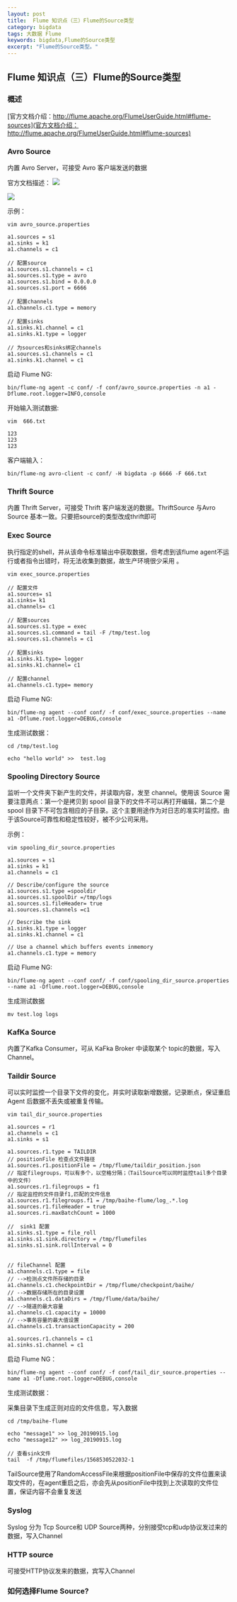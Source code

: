 ```yaml
---
layout: post
title:  Flume 知识点（三）Flume的Source类型
category: bigdata 
tags: 大数据 Flume 
keywords: bigdata,Flume的Source类型
excerpt: "Flume的Source类型。"
---
```

## Flume 知识点（三）Flume的Source类型

### 概述

[官方文档介绍：http://flume.apache.org/FlumeUserGuide.html#flume-sources](官方文档介绍：http://flume.apache.org/FlumeUserGuide.html#flume-sources)

### Avro Source
内置 Avro Server，可接受 Avro 客户端发送的数据

官方文档描述：
![](https://static.studytime.xin/image/articles/spring-boot20190915125747.png)

![](https://static.studytime.xin/image/articles/spring-boot1228818-20180506141436097-274079212.png)

示例：

```
vim avro_source.properties

a1.sources = s1
a1.sinks = k1
a1.channels = c1

// 配置source
a1.sources.s1.channels = c1
a1.sources.s1.type = avro
a1.sources.s1.bind = 0.0.0.0
a1.sources.s1.port = 6666

// 配置channels
a1.channels.c1.type = memory

// 配置sinks
a1.sinks.k1.channel = c1
a1.sinks.k1.type = logger

// 为sources和sinks绑定channels
a1.sources.s1.channels = c1
a1.sinks.k1.channel = c1

```

启动 Flume NG:
```
bin/flume-ng agent -c conf/ -f conf/avro_source.properties -n a1 -Dflume.root.logger=INFO,console
```

开始输入测试数据:
```
vim  666.txt 

123
123
123
```

客户端输入：
```
bin/flume-ng avro-client -c conf/ -H bigdata -p 6666 -F 666.txt
```

### Thrift Source
内置 Thrift Server，可接受 Thrift 客户端发送的数据。ThriftSource 与Avro Source 基本一致。只要把source的类型改成thrift即可

### Exec Source

执行指定的shell，并从该命令标准输出中获取数据，但考虑到该flume agent不运行或者指令出错时，将无法收集到数据，故生产环境很少采用 。

```
vim exec_source.properties

// 配置文件
a1.sources= s1  
a1.sinks= k1  
a1.channels= c1  
   
// 配置sources
a1.sources.s1.type = exec  
a1.sources.s1.command = tail -F /tmp/test.log  
a1.sources.s1.channels = c1  
   
// 配置sinks 
a1.sinks.k1.type= logger  
a1.sinks.k1.channel= c1  
   
// 配置channel
a1.channels.c1.type= memory
```

启动 Flume NG:
```
bin/flume-ng agent --conf conf/ -f conf/exec_source.properties --name a1 -Dflume.root.logger=DEBUG,console 
```

生成测试数据：
```
cd /tmp/test.log

echo "hello world" >>  test.log
```

### Spooling Directory Source

监听一个文件夹下新产生的文件，并读取内容，发至 channel。使用该 Source 需要注意两点：第一个是拷贝到 spool 目录下的文件不可以再打开编辑，第二个是 spool 目录下不可包含相应的子目录。这个主要用途作为对日志的准实时监控。由于该Source可靠性和稳定性较好，被不少公司采用。

示例：

```
vim spooling_dir_source.properties  

a1.sources = s1  
a1.sinks = k1  
a1.channels = c1  
   
// Describe/configure the source  
a1.sources.s1.type =spooldir  
a1.sources.s1.spoolDir =/tmp/logs  
a1.sources.s1.fileHeader= true  
a1.sources.s1.channels =c1  
   
// Describe the sink  
a1.sinks.k1.type = logger  
a1.sinks.k1.channel = c1  
   
// Use a channel which buffers events inmemory  
a1.channels.c1.type = memory

```

启动 Flume NG:
```
bin/flume-ng agent --conf conf/ -f conf/spooling_dir_source.properties --name a1 -Dflume.root.logger=DEBUG,console 
```

生成测试数据
```
mv test.log logs
```

### KafKa Source

内置了Kafka Consumer，可从 KaFka Broker 中读取某个 topic的数据，写入Channel。

### Taildir Source

可以实时监控一个目录下文件的变化，并实时读取新增数据，记录断点，保证重启 Agent 后数据不丢失或被重复传输。

```
vim tail_dir_source.properties

a1.sources = r1
a1.channels = c1
a1.sinks = s1

a1.sources.r1.type = TAILDIR
// positionFile 检查点文件路径
a1.sources.r1.positionFile = /tmp/flume/taildir_position.json
// 指定filegroups，可以有多个，以空格分隔；（TailSource可以同时监控tail多个目录中的文件）
a1.sources.r1.filegroups = f1
// 指定监控的文件目录f1,匹配的文件信息
a1.sources.r1.filegroups.f1 = /tmp/baihe-flume/log_.*.log
a1.sources.r1.fileHeader = true
a1.sources.ri.maxBatchCount = 1000

//  sink1 配置
a1.sinks.s1.type = file_roll
a1.sinks.s1.sink.directory = /tmp/flumefiles
a1.sinks.s1.sink.rollInterval = 0

 
// fileChannel 配置
a1.channels.c1.type = file
// -->检测点文件所存储的目录
a1.channels.c1.checkpointDir = /tmp/flume/checkpoint/baihe/
// -->数据存储所在的目录设置
a1.channels.c1.dataDirs = /tmp/flume/data/baihe/
// -->隧道的最大容量
a1.channels.c1.capacity = 10000
// -->事务容量的最大值设置
a1.channels.c1.transactionCapacity = 200

a1.sources.r1.channels = c1
a1.sinks.s1.channel = c1
```

启动 Flume NG：
```
bin/flume-ng agent --conf conf/ -f conf/tail_dir_source.properties --name a1 -Dflume.root.logger=DEBUG,console 
```

生成测试数据：

采集目录下生成正则对应的文件信息，写入数据
```
cd /tmp/baihe-flume

echo "message1" >> log_20190915.log
echo "message12" >> log_20190915.log

// 查看sink文件
tail  -f /tmp/flumefiles/1568530522032-1
```

TailSource使用了RandomAccessFile来根据positionFile中保存的文件位置来读取文件的，在agent重启之后，亦会先从positionFile中找到上次读取的文件位置，保证内容不会重复发送


### Syslog

Syslog 分为 Tcp Source和 UDP Source两种，分别接受tcp和udp协议发过来的数据，写入Channel
  
### HTTP source

可接受HTTP协议发来的数据，宾写入Channel
 
### 如何选择Flume Source?
 


